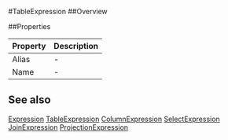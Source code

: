 #TableExpression
##Overview



##Properties
<table class="table table-condensed table-bordered">
    <thead>
<tr>
<th>Property</th>
<th>Description</th>
</tr>
</thead>
<tbody>
<tr><td>Alias</td><td> - </td></tr>
<tr><td>Name</td><td> - </td></tr>
</tbody></table>



## See also

[Expression](Expression.html)
[TableExpression](/docs/#TableExpression.html)
[ColumnExpression](/docs/#ColumnExpression.html)
[SelectExpression](/docs/#SelectExpression.html)
[JoinExpression](/docs/#JoinExpression.html)
[ProjectionExpression](/docs/#ProjectionExpression.html)